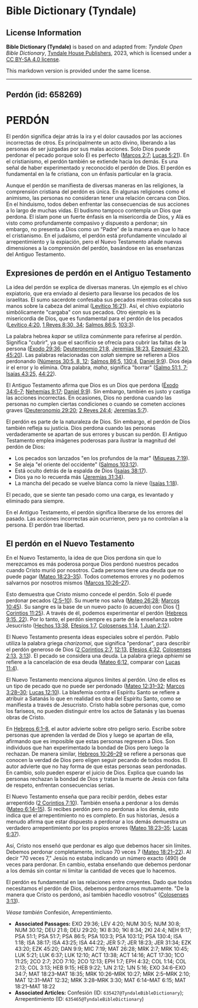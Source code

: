 # Bible Dictionary (Tyndale)

## License Information

**Bible Dictionary (Tyndale)** is based on and adapted from: _Tyndale Open Bible Dictionary_, [Tyndale House Publishers](https://tyndaleopenresources.com/), 2023, which is licensed under a [CC BY-SA 4.0 license](https://creativecommons.org/licenses/by-sa/4.0/legalcode.en).

This markdown version is provided under the same license.



--------------------------------

## Perdón (id: 658269)

PERDÓN
======

El perdón significa dejar atrás la ira y el dolor causados por las acciones incorrectas de otros. Es principalmente un acto divino, liberando a las personas de ser juzgadas por sus malas acciones. Solo Dios puede perdonar el pecado porque solo Él es perfecto ([Marcos 2:7](https://ref.ly/Mark2:7); [Lucas 5:21](https://ref.ly/Luke5:21)). En el cristianismo, el perdón también se extiende hacia los demás. Es una señal de haber experimentado y reconocido el perdón de Dios. El perdón es fundamental en la fe cristiana, con un énfasis particular en la gracia.

Aunque el perdón se manifiesta de diversas maneras en las religiones, la comprensión cristiana del perdón es única. En algunas religiones como el animismo, las personas no consideran tener una relación cercana con Dios. En el hinduismo, todos deben enfrentar las consecuencias de sus acciones a lo largo de muchas vidas. El budismo tampoco contempla un Dios que perdona. El islam pone un fuerte énfasis en la misericordia de Dios, y Alá es visto como profundamente compasivo y dispuesto a perdonar; sin embargo, no presenta a Dios como un “Padre” de la manera en que lo hace el cristianismo. En el judaísmo, el perdón está profundamente vinculado al arrepentimiento y la expiación, pero el Nuevo Testamento añade nuevas dimensiones a la comprensión del perdón, basándose en las enseñanzas del Antiguo Testamento.

Expresiones de perdón en el Antiguo Testamento
----------------------------------------------

La idea del perdón se explica de diversas maneras. Un ejemplo es el chivo expiatorio, que era enviado al desierto para llevarse los pecados de los israelitas. El sumo sacerdote confesaba sus pecados mientras colocaba sus manos sobre la cabeza del animal ([Levítico 16:21](https://ref.ly/Lev16:21)). Así, el chivo expiatorio simbólicamente "cargaba" con sus pecados. Otro ejemplo es la misericordia de Dios, que es fundamental para el perdón de los pecados ([Levítico 4:20,](https://ref.ly/Lev4:20) [1 Reyes 8:30, 34](https://ref.ly/1Kgs8:30,1Kgs8:34); [Salmos 86:5,](https://ref.ly/Ps86:5) [103:3](https://ref.ly/Ps103:3)).

La palabra hebrea *kapar* se utiliza comúnmente para referirse al perdón. Significa "cubrir", ya que el sacrificio se ofrecía para cubrir las faltas de la persona ([Éxodo 29:36](https://ref.ly/Exod29:36); [Deuteronomio 21:8,](https://ref.ly/Deut21:8) [Jeremías 18:23,](https://ref.ly/Jer18:23) [Ezequiel 43:20,](https://ref.ly/Ezek43:20) [45:20](https://ref.ly/Ezek45:20)). Las palabras relacionadas con *salah* siempre se refieren a Dios perdonando ([Números 30:5, 8, 12](https://ref.ly/Num30:5,Num30:8,Num30:12); [Salmos 86:5,](https://ref.ly/Ps86:5) [130:4,](https://ref.ly/Ps130:4) [Daniel 9:9](https://ref.ly/Dan9:9)). Dios deja ir el error y lo elimina. Otra palabra, *maha*, significa "borrar" ([Salmo 51:1, 7](https://ref.ly/Ps51:1,Ps51:7); [Isaías 43:25,](https://ref.ly/Isa43:25) [44:22](https://ref.ly/Isa44:22)).

El Antiguo Testamento afirma que Dios es un Dios que perdona ([Éxodo 34:6–7](https://ref.ly/Exod34:6-Exod34:7); [Nehemías 9:17](https://ref.ly/Neh9:17); [Daniel 9:9](https://ref.ly/Dan9:9)). Sin embargo, también es justo y castiga las acciones incorrectas. En ocasiones, Dios no perdona cuando las personas no cumplen ciertas condiciones o cuando se cometen acciones graves ([Deuteronomio 29:20](https://ref.ly/Deut29:20); [2 Reyes 24:4](https://ref.ly/2Kgs24:4); [Jeremías 5:7](https://ref.ly/Jer5:7)).

El perdón es parte de la naturaleza de Dios. Sin embargo, el perdón de Dios también refleja su justicia. Dios perdona cuando las personas verdaderamente se apartan de sus errores y buscan su perdón. El Antiguo Testamento emplea imágenes poderosas para ilustrar la magnitud del perdón de Dios:

* Los pecados son lanzados "en los profundos de la mar" ([Miqueas 7:19](https://ref.ly/Mic7:19)).
* Se aleja "el oriente del occidente" ([Salmos 103:12](https://ref.ly/Ps103:12)).
* Está oculto detrás de la espalda de Dios ([Isaías 38:17](https://ref.ly/Isa38:17)).
* Dios ya no lo recuerda más ([Jeremías 31:34](https://ref.ly/Jer31:34)).
* La mancha del pecado se vuelve blanca como la nieve ([Isaías 1:18](https://ref.ly/Isa1:18)).

El pecado, que se siente tan pesado como una carga, es levantado y eliminado para siempre.

En el Antiguo Testamento, el perdón significa liberarse de los errores del pasado. Las acciones incorrectas aún ocurrieron, pero ya no controlan a la persona. El perdón trae libertad.

El perdón en el Nuevo Testamento
--------------------------------

En el Nuevo Testamento, la idea de que Dios perdona sin que lo merezcamos es más poderosa porque Dios perdonó nuestros pecados cuando Cristo murió por nosotros. Cada persona tiene una deuda que no puede pagar ([Mateo 18:23–35](https://ref.ly/Matt18:23-Matt18:35)). Todos cometemos errores y no podemos salvarnos por nosotros mismos ([Marcos 10:26–27](https://ref.ly/Mark10:26-Mark10:27)).

Esto demuestra que Cristo mismo concede el perdón. Solo él puede perdonar pecados ([2:5–10](https://ref.ly/Mark2:5-Mark2:10)). Su muerte nos salva ([Mateo 26:28](https://ref.ly/Matt26:28); [Marcos 10:45](https://ref.ly/Mark10:45)). Su sangre es la base de un nuevo pacto (o acuerdo) con Dios ([1 Corintios 11:25](https://ref.ly/1Cor11:25)). A través de él, podemos experimentar el perdón ([Hebreos 9:15, 22](https://ref.ly/Heb9:15,Heb9:22)). Por lo tanto, el perdón siempre es parte de la enseñanza sobre Jesucristo ([Hechos 13:38,](https://ref.ly/Acts13:38) [Efesios 1:7,](https://ref.ly/Eph1:7) [Colosenses 1:14,](https://ref.ly/Col1:14) [1 Juan 2:12](https://ref.ly/1John2:12)).

El Nuevo Testamento presenta ideas especiales sobre el perdón. Pablo utiliza la palabra griega *charizomai*, que significa "perdonar", para describir el perdón generoso de Dios ([2 Corintios 2:7,](https://ref.ly/2Cor2:7) [12:13,](https://ref.ly/2Cor12:13) [Efesios 4:32,](https://ref.ly/Eph4:32) [Colosenses 2:13,](https://ref.ly/Col2:13) [3:13](https://ref.ly/Col3:13)). El pecado se considera una deuda. La palabra griega *aphiemi* se refiere a la cancelación de esa deuda ([Mateo 6:12,](https://ref.ly/Matt6:12) comparar con [Lucas 11:4](https://ref.ly/Luke11:4)).

El Nuevo Testamento menciona algunos límites al perdón. Uno de ellos es un tipo de pecado que no puede ser perdonado ([Mateo 12:31–32](https://ref.ly/Matt12:31-Matt12:32); [Marcos 3:28–30](https://ref.ly/Mark3:28-Mark3:30); [Lucas 12:10](https://ref.ly/Luke12:10)). La blasfemia contra el Espíritu Santo se refiere a atribuir a Satanás lo que en realidad es obra del Espíritu Santo, como se manifiesta a través de Jesucristo. Cristo habla sobre personas que, como los fariseos, no pueden distinguir entre los actos de Satanás y las buenas obras de Cristo.

En [Hebreos 6:1–8](https://ref.ly/Heb6:1-Heb6:8), el autor advierte sobre otro peligro serio. Escribe sobre personas que aprenden la verdad de Dios y luego se apartan de ella, afirmando que es imposible que estas personas regresen a Dios. Son individuos que han experimentado la bondad de Dios pero luego la rechazan. De manera similar, [Hebreos 10:26–29](https://ref.ly/Heb10:26-Heb10:29) se refiere a personas que conocen la verdad de Dios pero eligen seguir pecando de todos modos. El autor advierte que no hay forma de que estas personas sean perdonadas. En cambio, solo pueden esperar el juicio de Dios. Explica que cuando las personas rechazan la bondad de Dios y tratan la muerte de Jesús con falta de respeto, enfrentan consecuencias serias.

El Nuevo Testamento enseña que para recibir perdón, debes estar arrepentido ([2 Corintios 7:10](https://ref.ly/2Cor7:10)). También enseña a perdonar a los demás ([Mateo 6:14–15](https://ref.ly/Matt6:14-Matt6:15)). Si recibes perdón pero no perdonas a los demás, esto indica que el arrepentimiento no es completo. En sus historias, Jesús a menudo afirma que estar dispuesto a perdonar a los demás demuestra un verdadero arrepentimiento por los propios errores ([Mateo 18:23–35](https://ref.ly/Matt18:23-Matt18:35); [Lucas 6:37](https://ref.ly/Luke6:37)).

Así, Cristo nos enseñó que perdonar es algo que debemos hacer sin límites. Debemos perdonar completamente, incluso 70 veces 7 ([Mateo 18:21–22](https://ref.ly/Matt18:21-Matt18:22)). Al decir "70 veces 7," Jesús no estaba indicando un número exacto (490\) de veces para perdonar. En cambio, estaba enseñando que debemos perdonar a los demás sin contar ni limitar la cantidad de veces que lo hacemos.

El perdón es fundamental en las relaciones entre creyentes. Dado que todos necesitamos el perdón de Dios, debemos perdonarnos mutuamente. "De la manera que Cristo os perdonó, así también hacedlo vosotros" ([Colosenses 3:13](https://ref.ly/Col3:13)).

*Véase también* Confesión, Arrepentimiento.

* **Associated Passages:** EXO 29:36; LEV 4:20; NUM 30:5; NUM 30:8; NUM 30:12; DEU 21:8; DEU 29:20; 1KI 8:30; 1KI 8:34; 2KI 24:4; NEH 9:17; PSA 51:1; PSA 51:7; PSA 86:5; PSA 103:3; PSA 103:12; PSA 130:4; ISA 1:18; ISA 38:17; ISA 43:25; ISA 44:22; JER 5:7; JER 18:23; JER 31:34; EZK 43:20; EZK 45:20; DAN 9:9; MIC 7:19; MAT 26:28; MRK 2:7; MRK 10:45; LUK 5:21; LUK 6:37; LUK 12:10; ACT 13:38; ACT 14:16; ACT 17:30; 1CO 11:25; 2CO 2:7; 2CO 7:10; 2CO 12:13; EPH 1:7; EPH 4:32; COL 1:14; COL 2:13; COL 3:13; HEB 9:15; HEB 9:22; 1JN 2:12; 1JN 5:16; EXO 34:6–EXO 34:7; MAT 18:23–MAT 18:35; MRK 10:26–MRK 10:27; MRK 2:5–MRK 2:10; MAT 12:31–MAT 12:32; MRK 3:28–MRK 3:30; MAT 6:14–MAT 6:15; MAT 18:21–MAT 18:22
* **Associated Articles:** Confesión (ID: `635427@TyndaleBibleDictionary`); Arrepentimiento (ID: `635465@TyndaleBibleDictionary`)

